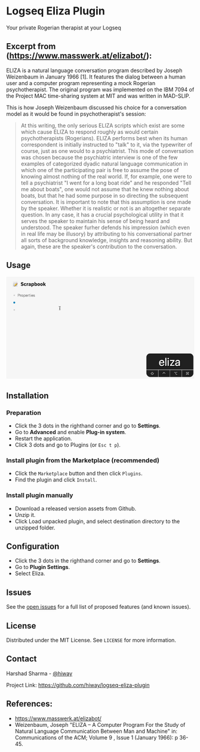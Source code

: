 # Logseq Eliza Plugin

Your private Rogerian therapist at your Logseq

## Excerpt from (https://www.masswerk.at/elizabot/):

ELIZA is a natural language conversation program described by Joseph Weizenbaum in January 1966 [1].
It features the dialog between a human user and a computer program representing a mock Rogerian psychotherapist.
The original program was implemented on the IBM 7094 of the Project MAC time-sharing system at MIT and was written in MAD-SLIP.

This is how Joseph Weizenbaum discussed his choice for a conversation model 
as it would be found in psychotherapist's session:

> At this writing, the only serious ELIZA scripts which exist 
> are some which cause ELIZA to respond roughly as would certain psychotherapists (Rogerians). 
> ELIZA performs best when its human correspondent is initially instructed to "talk" to it, 
> via the typewriter of course, just as one would to a psychiatrist. 
> This mode of conversation was chosen because the psychiatric interview 
> is one of the few examples of categorized dyadic natural language communication 
> in which one of the participating pair is free to assume the pose of knowing 
> almost nothing of the real world. 
> If, for example, one were to tell a psychiatrist "I went for a long boat ride" 
> and he responded "Tell me about boats", one would not assume 
> that he knew nothing about boats, but that he had some purpose 
> in so directing the subsequent conversation. 
> It is important to note that this assumption is one made by the speaker. 
> Whether it is realistic or not is an altogether separate question. 
> In any case, it has a crucial psychological utility in that it serves the speaker 
> to maintain his sense of being heard and understood. 
> The speaker furher defends his impression (which even in real life may be illusory) 
> by attributing to his conversational partner all sorts of background knowledge, 
> insights and reasoning ability. 
> But again, these are the speaker's contribution to the conversation. 

## Usage

![Plugin Demo](/logseq-eliza-plugin-demo.gif "Plugin Demo")
## Installation

### Preparation

- Click the 3 dots in the righthand corner and go to **Settings**.
- Go to **Advanced** and enable **Plug-in system**.
- Restart the application.
- Click 3 dots and go to Plugins (or `Esc t p`).

### Install plugin from the Marketplace (recommended) 

- Click the `Marketplace` button and then click `Plugins`.
- Find the plugin and click `Install`.

### Install plugin manually

- Download a released version assets from Github.
- Unzip it.
- Click Load unpacked plugin, and select destination directory to the unzipped folder.

## Configuration

- Click the 3 dots in the righthand corner and go to **Settings**.
- Go to **Plugin Settings**.
- Select Eliza.

## Issues

See the [open issues](https://github.com/hiway/logseq-youtube-plugin/issues) for a full list of proposed features (and known issues).

## License

Distributed under the MIT License. See `LICENSE` for more information.

## Contact

Harshad Sharma - [@hiway](https://twitter.com/hiway) 

Project Link: https://github.com/hiway/logseq-eliza-plugin

## References:

- https://www.masswerk.at/elizabot/
- Weizenbaum, Joseph "ELIZA – A Computer Program For the Study of Natural Language Communication Between Man and Machine" 
  in: Communications of the ACM; Volume 9 , Issue 1 (January 1966): p 36-45.